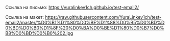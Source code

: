 Ссылка на письмо: https://yuralinkev1ch.github.io/test-email2/

Ссылка на макет:
https://raw.githubusercontent.com/YuraLinkev1ch/test-email2/master/%D0%B1%D1%80%D0%BE%D1%88%D0%B5%D0%BD%D0%BD%D0%B0%D1%8F%20%D0%BA%D0%BE%D1%80%D0%B7%D0%B8%D0%BD%D0%B0%202.jpg

